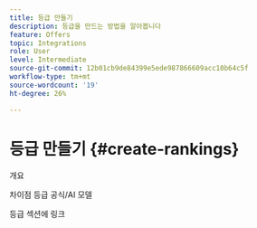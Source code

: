 ```yaml
---
title: 등급 만들기
description: 등급을 만드는 방법을 알아봅니다
feature: Offers
topic: Integrations
role: User
level: Intermediate
source-git-commit: 12b01cb9de84399e5ede987866609acc10b64c5f
workflow-type: tm+mt
source-wordcount: '19'
ht-degree: 26%

---
```


#  등급 만들기 {#create-rankings}

개요

차이점 등급 공식/AI 모델

등급 섹션에 링크